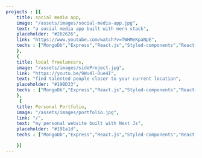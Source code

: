```yaml
---
projects : [{
    title: social media app,
    image: "/assets/images/social-media-app.jpg",
    text: "a social media app built with mern stack",
    placeholder: "#262626",
    link: "https://www.youtube.com/watch?v=TWHMeKpaNpE",
    techs : ["MongoDb","Express","React.js","Styled-components","React-query"]
    },
    {
    title: local freelancers,
    image: "/assets/images/sideProject.jpg",
    link: "https://youtu.be/9Wu4l-Due4I",
    text: "find talented people closer to your current location",
    placeholder: "#19BD33",
    techs : ["MongoDb","Express","React.js","Styled-components","React-query"]
    },
     {
    title: Personal Portfolio,
    image: "/assets/images/portfolio.jpg",
    link: "/",
    text: "my personal website built with Next Js",
    placeholder: "#191a1d",
    techs : ["MongoDb","Express","React.js","Styled-components","React-query"]

    }]
---
```

